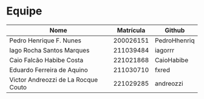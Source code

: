 # Equipe

| Nome                                | Matrícula | Github       |
| ----------------------------------- | --------- | ------------ |
| Pedro Henrique F. Nunes             | 200026151 | PedroHhenriq |
| Iago Rocha Santos Marques           | 211039484 | iagorrr      |
| Caio Falcão Habibe Costa            | 221021868 | CaioHabibe   |
| Eduardo Ferreira de Aquino          | 211030710 | fxred        |
| Victor Andreozzi de La Rocque Couto | 221029285 | andreozzi    |